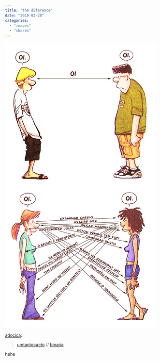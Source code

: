 ```yaml
---
title: "the diference"
date: "2010-03-28"
categories: 
  - "images"
  - "shares"
---
```


![](images/tumblr_kyuxk6N0JW1qzwm0to1_640.jpg)

[adocica](http://adocica.tumblr.com/post/432791247/umtantocacto-binaria):

> [umtantocacto](http://umtantocacto.tumblr.com/post/430205160/via-binaria) // [binaria](http://binaria.tumblr.com/)

hehe
